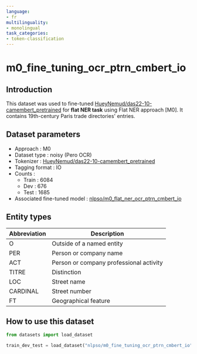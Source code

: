 ```yaml
---
language:
- fr
multilinguality:
- monolingual
task_categories:
- token-classification
---
```


# m0_fine_tuning_ocr_ptrn_cmbert_io

## Introduction

This dataset was used to fine-tuned [HueyNemud/das22-10-camembert_pretrained](https://huggingface.co/HueyNemud/das22-10-camembert_pretrained) for **flat NER task** using Flat NER approach [M0]. 
It contains 19th-century Paris trade directories' entries.

## Dataset parameters

* Approach : M0
* Dataset type : noisy (Pero OCR)
* Tokenizer : [HueyNemud/das22-10-camembert_pretrained](https://huggingface.co/HueyNemud/das22-10-camembert_pretrained)
* Tagging format : IO
* Counts : 
    * Train : 6084
    * Dev : 676
    * Test : 1685
* Associated fine-tuned model : [nlpso/m0_flat_ner_ocr_ptrn_cmbert_io](https://huggingface.co/nlpso/m0_flat_ner_ocr_ptrn_cmbert_io)
    
## Entity types

Abbreviation|Description
-|-
O |Outside of a named entity
PER |Person or company name
ACT |Person or company professional activity
TITRE |Distinction
LOC |Street name
CARDINAL |Street number
FT |Geographical feature

## How to use this dataset

```python
from datasets import load_dataset

train_dev_test = load_dataset("nlpso/m0_fine_tuning_ocr_ptrn_cmbert_io")
